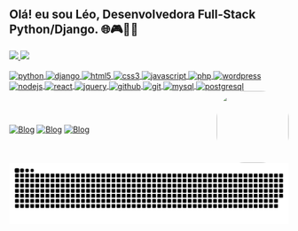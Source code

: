 ## Olá! eu sou Léo, Desenvolvedora Full-Stack Python/Django. 🌐🎮👨‍💻

<div align="left">
  <a href="https://github.com/LeoGraciano">
  <img height="160em" src="https://github-readme-stats.vercel.app/api?username=LeoGraciano&show_icons=true&theme=dracula&include_all_commits=true&count_private=true"/>
  <img height="160em" src="https://github-readme-stats.vercel.app/api/top-langs/?username=LeoGraciano&layout=compact&theme=dracula&bg_color=#fff"/>
</div>

<div style="display: block"><br>
  <img alt="python" width="40" height="30" align="center" src="https://cdn.jsdelivr.net/gh/devicons/devicon/icons/python/python-original-wordmark.svg" />
  <img alt="django" width="40" height="30" align="center" src="https://cdn.jsdelivr.net/gh/devicons/devicon/icons/django/django-plain-wordmark.svg" />
  <img alt="html5" width="40" height="30" align="center" src="https://cdn.jsdelivr.net/gh/devicons/devicon/icons/html5/html5-original.svg" />
  <img alt="css3" width="40" height="30" align="center" src="https://cdn.jsdelivr.net/gh/devicons/devicon/icons/css3/css3-original.svg" />
  <img alt="javascript" width="40" height="30" align="center" src="https://cdn.jsdelivr.net/gh/devicons/devicon/icons/javascript/javascript-original.svg" />
  <img alt="php" width="40" height="30" align="center" src="https://cdn.jsdelivr.net/gh/devicons/devicon/icons/php/php-original.svg" />
  <img alt="wordpress" width="40" height="30" align="center" src="https://cdn.jsdelivr.net/gh/devicons/devicon/icons/wordpress/wordpress-original.svg" />
  <img alt="nodejs" width="40" height="30" align="center" src="https://cdn.jsdelivr.net/gh/devicons/devicon/icons/nodejs/nodejs-original.svg" />
  <img alt="react" width="40" height="30" align="center" src="https://cdn.jsdelivr.net/gh/devicons/devicon/icons/react/react-original.svg" />
  <img alt="jquery" width="40" height="30" align="center" src="https://cdn.jsdelivr.net/gh/devicons/devicon/icons/jquery/jquery-original.svg" />
  <img alt="github" width="40" height="30" align="center" src="https://cdn.jsdelivr.net/gh/devicons/devicon/icons/github/github-original.svg" />
  <img alt="git" width="40" height="30" align="center" src="https://cdn.jsdelivr.net/gh/devicons/devicon/icons/git/git-original.svg" />
  <img alt="mysql" width="40" height="30" align="center" src="https://cdn.jsdelivr.net/gh/devicons/devicon/icons/mysql/mysql-original.svg" />
  <img alt="postgresql" width="40" height="30" align="center" src="https://cdn.jsdelivr.net/gh/devicons/devicon/icons/postgresql/postgresql-original-wordmark.svg" />

   <img align="right" width="130" height="130" style="border-radius:50px;" src="https://avatars.githubusercontent.com/u/21141434?s=96&v=4" />
</div>
   
##
  
<div style="display: inline_block;"><br>
   
[![Blog](https://img.shields.io/badge/Instagram-E4405F?style=for-the-badge&logo=instagram&logoColor=white)](https://www.instagram.com/leograciano/)
[![Blog](https://img.shields.io/badge/LinkedIn-0077B5?style=for-the-badge&logo=linkedin&logoColor=white)](https://www.linkedin.com/in/leonardo-ferreira-graciano-53124627/)
[![Blog](https://img.shields.io/badge/GitHub-100000?style=for-the-badge&logo=github&logoColor=white)](https://github.com/LeoGraciano/)
   
</div>

![Snake animation](https://github.com/LeoGraciano/LeoDev/blob/main/github-contribution-grid-snake.svg)
